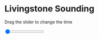 <h1>Livingstone Sounding</h1>
<p>Drag the slider to change the time</p>

<div class="slidecontainer">
<input oninput='setImage(this)' class="slider" type="range" min="0" max="7" value="0" step="1" />
<img id='img'/>
</div>

<script>
var img = document.getElementById('img');
var img_array = ['/assets/images/skwt/skd_livingstone_wrfout_d01_2020-08-02_12:00:00.png',
'/assets/images/skwt/skd_livingstone_wrfout_d01_2020-08-02_18:00:00.png',
'/assets/images/skwt/skd_livingstone_wrfout_d01_2020-08-03_00:00:00.png',
'/assets/images/skwt/skd_livingstone_wrfout_d01_2020-08-03_06:00:00.png',
'/assets/images/skwt/skd_livingstone_wrfout_d01_2020-08-03_12:00:00.png',
'/assets/images/skwt/skd_livingstone_wrfout_d01_2020-08-03_18:00:00.png',
'/assets/images/skwt/skd_livingstone_wrfout_d01_2020-08-04_00:00:00.png',];
function setImage(obj)
{
        var value = obj.value;
        img.src = img_array[value];

}
</script>

